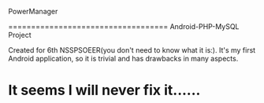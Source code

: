 PowerManager

===================================
Android-PHP-MySQL Project

Created for 6th NSSPSOEER(you don't need to know what it is:). It's my first Android application, so it is trivial and has drawbacks in many aspects.

It seems I will never fix it......
=======


